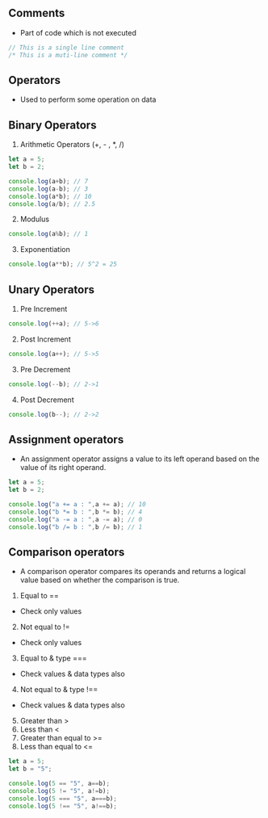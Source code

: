 ## Comments
- Part of code which is not executed
```js
// This is a single line comment
/* This is a muti-line comment */ 
```

## Operators
- Used to perform some operation on data

## Binary Operators
1. Arithmetic Operators (+, - , *, /)
```js
let a = 5;
let b = 2;

console.log(a+b); // 7
console.log(a-b); // 3
console.log(a*b); // 10
console.log(a/b); // 2.5
```
2. Modulus
```js
console.log(a%b); // 1
```
3. Exponentiation
```js
console.log(a**b); // 5^2 = 25
```
## Unary Operators
1. Pre Increment
```js
console.log(++a); // 5->6
```
2. Post Increment
```js
console.log(a++); // 5->5
```
3. Pre Decrement
```js
console.log(--b); // 2->1
```
4. Post Decrement
```js
console.log(b--); // 2->2
```
## Assignment operators
- An assignment operator assigns a value to its left operand based on the value of its right operand.
```js
let a = 5;
let b = 2;

console.log("a += a : ",a += a); // 10
console.log("b *= b : ",b *= b); // 4
console.log("a -= a : ",a -= a); // 0
console.log("b /= b : ",b /= b); // 1
```
## Comparison operators
- A comparison operator compares its operands and returns a logical value based on whether the comparison is true.
1. Equal to ==
- Check only values
2. Not equal to !=
- Check only values
3. Equal to & type ===
- Check values & data types also
4. Not equal to & type !==
- Check values & data types also
5. Greater than >
6. Less than <
7. Greater than equal to >=
8. Less than equal to <=
```js
let a = 5;
let b = "5";

console.log(5 == "5", a==b);
console.log(5 != "5", a!=b);
console.log(5 === "5", a===b);
console.log(5 !== "5", a!==b);
```